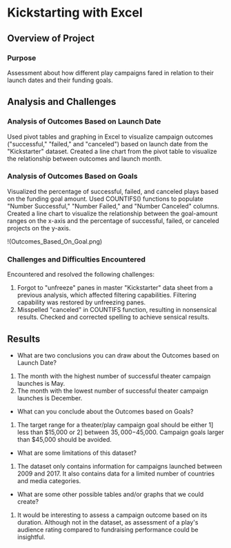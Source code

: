 # Kickstarting with Excel

## Overview of Project

### Purpose
Assessment about how different play campaigns fared in relation to their launch dates and their funding goals.

## Analysis and Challenges

### Analysis of Outcomes Based on Launch Date
Used pivot tables and graphing in Excel to visualize campaign outcomes ("successful," "failed," and "canceled") based on launch date from the "Kickstarter" dataset.
Created a line chart from the pivot table to visualize the relationship between outcomes and launch month.

### Analysis of Outcomes Based on Goals
Visualized the percentage of successful, failed, and canceled plays based on the funding goal amount. 
Used COUNTIFS() functions to populate "Number Successful," "Number Failed," and "Number Canceled" columns.
Created a line chart to visualize the relationship between the goal-amount ranges on the x-axis and the percentage of successful, failed, or canceled projects on the y-axis. 

!(Outcomes_Based_On_Goal.png)

### Challenges and Difficulties Encountered
Encountered and resolved the following challenges:
1. Forgot to "unfreeze" panes in master "Kickstarter" data sheet from a previous analysis, which affected filtering capabilities.  Filtering capability was restored by unfreezing panes.
2. Misspelled "canceled" in COUNTIFS function, resulting in nonsensical results.  Checked and corrected spelling to achieve sensical results.

## Results

- What are two conclusions you can draw about the Outcomes based on Launch Date?
1. The month with the highest number of successful theater campaign launches is May.
2. The month with the lowest number of successful theater campaign launches is December.

- What can you conclude about the Outcomes based on Goals?
1. The target range for a theater/play campaign goal should be either 1] less than $15,000 or 2] between $35,000-$45,000.  Campaign goals larger than $45,000 should be avoided.

- What are some limitations of this dataset?
1. The dataset only contains information for campaigns launched between 2009 and 2017. It also contains data for a limited number of countries and media categories.

- What are some other possible tables and/or graphs that we could create?
1. It would be interesting to assess a campaign outcome based on its duration.  Although not in the dataset, as assessment of a play's audience rating compared to fundraising performance could be insightful.

